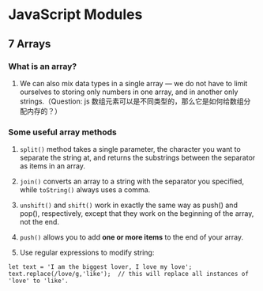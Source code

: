 # JavaScript Modules

## 7 Arrays

### What is an array?

1. We can also mix data types in a single array — we do not have to limit ourselves to storing only numbers in one array, and in another only strings.（Question: js 数组元素可以是不同类型的，那么它是如何给数组分配内存的？）

### Some useful array methods

1. `split()` method takes a single parameter, the character you want to separate the string at, and returns the substrings between the separator as items in an array.

2. `join()` converts an array to a string with the separator you specified, while `toString()` always uses a comma.

3. `unshift()` and `shift()` work in exactly the same way as push() and pop(), respectively, except that they work on the beginning of the array, not the end.

4. `push()` allows you to add **one or more items** to the end of your array.

5. Use regular expressions to modify string:
```
let text = 'I am the biggest lover, I love my love';
text.replace(/love/g,'like');  // this will replace all instances of 'love' to 'like'.
```
